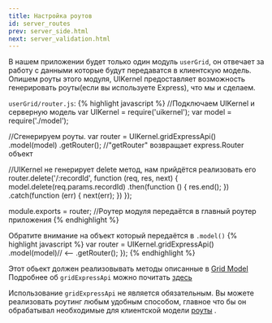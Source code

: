 ```yaml
---
title: Настройка роутов
id: server_routes
prev: server_side.html
next: server_validation.html
---
```


В нашем приложении будет только один модуль `userGrid`, он отвечает за работу с данными которые будут передаватся в клиентскую модель.
Опишем роуты этого модуля, UIKernel предоставляет возможность генерировать роуты(если вы используете Express), что мы и сделаем.

`userGrid/router.js`:
{% highlight javascript %}
//Подключаем UIKernel и серверную модель
var UIKernel = require('uikernel');
var model = require('./model');

//Сгенерируем роуты.
var router = UIKernel.gridExpressApi()
    .model(model)
    .getRouter(); //"getRouter" возвращает express.Router объект

//UIKernel не генерирует delete метод, нам прийдётся реализовать его
router.delete('/:recordId', function (req, res, next) {
    model.delete(req.params.recordId)
    .then(function () {
        res.end();
    })
    .catch(function (err) {
        next(err);
    })
});

module.exports = router; //Роутер модуля передаётся в главный роутер приложения
{% endhighlight %}

Обратите внимание на объект который передаётся в `.model()`
{% highlight javascript %}
var router = UIKernel.gridExpressApi()
    .model(model)// <--
    .getRouter();
});
{% endhighlight %}

Этот обьект должен реализовывать методы описанные в [Grid Model](/docs/grid-interface.html)<br>
Подробнее об `gridExpressApi` можно почитать [здесь](/docs/grid-express-api.html)

Использование `gridExpressApi` не является обязательным.
Вы можете реализовать роутинг любым удобным способом, главное что бы он обрабатывал необходимые для клиентской модели [роуты](/docs/grid-express-api.html) .

